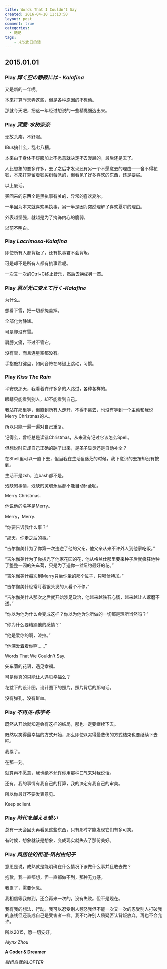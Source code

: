 ```yaml
---
title: Words That I Couldn't Say
created: 2016-04-10 11:13:50
layout: post
comment: true
categories:
  - 随记
tags:
    - 未说出口的话
---
```

## 2015.01.01

### Play *輝く空の静寂には - Kalafina*

又是新的一年呢。

本来打算昨天弄这些，但是各种原因的不想动。

那就今天吧，把这一年经过想说的一些精挑细选出来。

<!--more-->

### Play *深爱-水树奈奈*

无故头疼，不舒服。

IBus搞什么，乱七八糟。

本来由于身体不舒服加上不愿意就决定不去漫展的，最后还是去了。

人比想象的要多许多，去了之后才发现还有另一个不愿意去的理由——舍不得花钱，本来打算留着钱买树莓派的，但看见了好多喜欢的东西，还是要买。

以上废话。

买回来的东西全是黑执事有关的，异常的喜欢夏尔。

一半因为本来就喜欢黑执事，另一半是因为突然理解了喜欢夏尔的理由。

外表越坚强，就越是为了掩饰内心的脆弱。

以前不明白。

### Play *Lacrimosa-Kalafina*

即使所有人都背叛了，还有执事君不会背叛。

可是却不是所有人都有执事君呢。

一次又一次的Ctrl+C终止音乐，然后去换成另一首。

### Play *君が光に変えて行く-Kalafina*

为什么。

想看下雪，把一切都掩盖掉。

全部化为静谧。

可是却没有雪。

肩膀又痛，不过不管它。

没有雪，而且连星空都没有。

手指敲打键盘，如同音符在琴键上跳动，习惯。

### Play *Kiss The Rain*

平安夜那天，我看着许许多多的人路过，各种各样的。

眼睛只能看到别人，却不能看到自己。

我站在那里等，但直到所有人走开，不得不离去，也没有等到一个主动和我说Merry Christmas的人。

所以只能一遍一遍对自己重复。

记得么，曾经总是读错Christmas，从来没有记过它该怎么Spell。

但想说时它却自己正确的蹦了出来，是圣子显灵还是自动补全？

在Shell里可以一直<TAB>下去，但当我在生活里迷茫的时候，我下意识的去按<TAB>却没有按到。

生活不是zsh，连bash都不是。

残缺的事情，残缺的灵魂永远都不能自动补全呢。

Merry Christmas.

他说他的名字是Merry。

Merry，Merry.

“你要告诉我什么事？”

“那天，你走之后的事。”

“吉尔伽美什为了你第一次违逆了他的父亲，他父亲从来不许外人到他家吃饭。”

“吉尔伽美什为了你拔光了他家花园的花，他从格兰仕那里要来种子后就疯狂地种了整整一园的矢车菊，只是为了送你一盆纽约最好的花。”

“吉尔伽美什每次到Merry只坐你坐的那个位子，只喝伏特加。”

“吉尔伽美什经常盯着银头发的人看个不停，”

“吉尔伽美什从那次之后就开始涉足政治，他越来越铁石心肠，越来越让人琢磨不透。”

“你以为他为什么会变成这样？你以为他为你所做的一切都是理所当然吗？”

“你为什么要糟蹋他的感情？”

“他是爱你的啊，漆拉。”

“他深爱着着你啊……”

Words That We Couldn't Say.

矢车菊的花语，遇见幸福。

可是你真的只能让人遇见幸福么？

花盆下的设计图，设计图下的照片，照片背后的那句话。

没有弹孔，没有鲜血。

### Play *不再见-陈学冬*

既然从开始就知道会有这样的结局，那也一定要继续下去。

既然以笑得最幸福的方式开始，那么即使以哭得最悲伤的方式结束也要继续下去吧。

我累了。

在那一刻。

就算再不愿意，我也绝不允许你用那种口气来对我说话。

还有，我的事情有我自己的打算，我的决定有我自己的审美。

所以你最好不要发表意见。

Keep sclient.

### Play *時代を越える想い*

总有一天会回头再看见这些东西，只有那时才能发现它们有多可笑。

有时候，想象就该是想象，变成现实就失去了那份美好。

### Play *风居住的街道-矶村由纪子*

意思是说，成熟就是能明确在什么情况下该做什么事并且敢去做？

抱歉，我一直都想，但一直都做不到，那种无力感。

我累了，需要休息。

我相信等我做到，还会再来一次的，没有失败。但不是现在。

我有我的想法，行动。我可以忍受别人惹怒我但不能一次又一次的忍受别人打破我的底线但还装成自己是受害者一样。我不允许别人质疑否认背叛放弃，再也不会允许。

所以2015，愿一切安好。

*Alynx Zhou*

**A Coder & Dreamer**

*搬运自我的LOFTER*
